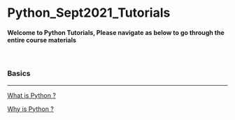 # Python_Sept2021_Tutorials

#### Welcome to Python Tutorials, Please navigate as below to go through the entire course materials

&nbsp;

### Basics

---

[What is Python ?](https://github.com/kumar1987an/Python_Sept2021_Tutorials/blob/root/Basics/what_is.md)

[Why is Python ?](https://github.com/kumar1987an/Python_Sept2021_Tutorials/blob/root/Basics/why_is.md)
